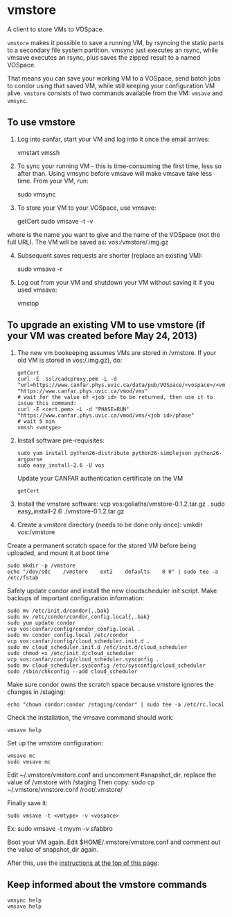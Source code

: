 vmstore
=======

A client to store VMs to VOSpace.

`vmstore` makes it possible to save a running VM, by rsyncing the static parts to a secondary file system partition. vmsync just executes an rsync, while vmsave executes an rsync, plus saves the zipped result to a named VOSpace.

That means you can save your working VM to a VOSpace, send batch jobs to condor using that saved VM, while still keeping your configuration VM alive. `vmstore` consists of two commands available from the VM: `vmsave` and `vmsync`.

To use vmstore
--------------

1. Log into canfar, start your VM and log into it once the email arrives:

    vmstart <vmtype>
    vmssh <vmtype>

2. To sync your running VM - this is time-consuming the first time, less so after than. Using vmsync before vmsave will make vmsave take less time. From your VM, run:

    sudo vmsync

3. To store your VM to your VOSpace, use vmsave:

    getCert
    sudo vmsave -t <vmtype> -v <vospace>

where <vmtype> is the name you want to give and <vospace> the name of the VOSpace (not the full URL). The VM will be saved as: vos:<vospace>/vmstore/<vmtype>.img.gz

4. Subsequent saves requests are shorter (replace an existing VM):

    sudo vmsave -r

5. Log out from your VM and shutdown your VM without saving it if you used vmsave:

    vmstop <vmtype>

To upgrade an existing VM to use vmstore (if your VM was created before May 24, 2013)
-------------------------------------------------------------------------------------

1.  The new vm bookeeping assumes VMs are stored in <vospace>/vmstore. If your old VM is stored in vos:<vospace>/<vmtype>.img.gz), do:

        getCert
        curl -E .ssl/cadcproxy.pem -L -d "url=https://www.canfar.phys.uvic.ca/data/pub/VOSpace/<vospace>/<vmtype>.img.gz" "https://www.canfar.phys.uvic.ca/vmod/vms"
        # wait for the value of <job id> to be returned, then use it to issue this command:
        curl -E <cert.pem> -L -d "PHASE=RUN" "https://www.canfar.phys.uvic.ca/vmod/vms/<job id>/phase"
        # wait 5 min
        vmssh <vmtype>

2.  Install software pre-requisites:

        sudo yum install python26-distribute python26-simplejson python26-argparse
        sudo easy_install-2.6 -U vos

    Update your CANFAR authentication certificate on the VM

        getCert

3.  Install the vmstore software:
        vcp vos:goliaths/vmstore-0.1.2.tar.gz .
        sudo easy_install-2.6 ./vmstore-0.1.2.tar.gz

4.  Create a vmstore directory (needs to be done only once):
        vmkdir vos:<vospace>/vmstore

Create a permanent scratch space for the stored VM before being uploaded, and mount it at boot time

    sudo mkdir -p /vmstore
    echo "/dev/sdc    /vmstore    ext2    defaults    0 0" | sudo tee -a /etc/fstab

Safely update condor and install the new cloudscheduler init script. Make backups of important configuration information:

    sudo mv /etc/init.d/condor{,.bak}
    sudo mv /etc/condor/condor_config.local{,.bak}
    sudo yum update condor
    vcp vos:canfar/config/condor_config.local .
    sudo mv condor_config.local /etc/condor
    vcp vos:canfar/config/cloud_scheduler.init.d .
    sudo mv cloud_scheduler.init.d /etc/init.d/cloud_scheduler
    sudo chmod +x /etc/init.d/cloud_scheduler
    vcp vos:canfar/config/cloud_scheduler.sysconfig .
    sudo mv cloud_scheduler.sysconfig /etc/sysconfig/cloud_scheduler
    sudo /sbin/chkconfig --add cloud_scheduler

Make sure condor owns the scratch space because vmstore ignores the changes in /staging:

    echo "chown condor:condor /staging/condor" | sudo tee -a /etc/rc.local

Check the installation, the vmsave command should work:

    vmsave help

Set up the vmstore configuration:

    vmsave mc
    sudo vmsave mc

Edit \~/.vmstore/vmstore.conf and uncomment \#snapshot\_dir, replace the value of /vmstore with /staging Then copy: sudo cp \~/.vmstore/vmstore.conf /root/.vmstore/

Finally save it:

    sudo vmsave -t <vmtype> -v <vospace>

Ex: sudo vmsave -t myvm -v sfabbro

Boot your VM again. Edit \$HOME/.vmstore/vmstore.conf and comment out the value of snapshot\_dir again.

After this, use the [ instructions at the top of this page](#To_use_vmstore "wikilink"):


Keep informed about the vmstore commands
----------------------------------------

    vmsync help
    vmsave help
